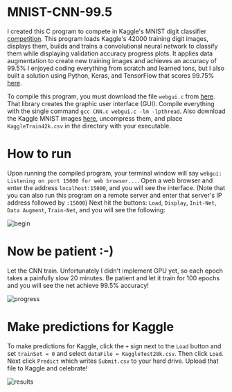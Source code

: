 # MNIST-CNN-99.5  
  
I created this C program to compete in Kaggle's MNIST digit classifier [competition](https://www.kaggle.com/c/digit-recognizer). This program loads Kaggle's 42000 training digit images, displays them, builds and trains a convolutional neural network to classify them while displaying validation accuracy progress plots. It applies data augmentation to create new training images and achieves an accuracy of 99.5% I enjoyed coding everything from scratch and learned tons, but I also built a solution using Python, Keras, and TensorFlow that scores 99.75% [here](https://www.kaggle.com/cdeotte/25-million-images-0-99757-mnist).  
  
To compile this program, you must download the file `webgui.c` from [here](https://ccom.ucsd.edu/~cdeotte/webgui/webgui.tar.gz). That library creates the graphic user interface (GUI). Compile everything with the single command `gcc CNN.c webgui.c -lm -lpthread`. Also download the Kaggle MNIST images [here](http://playagricola.com/Kaggle/KaggleMNIST.tar.gz), uncompress them, and place `KaggleTrain42k.csv` in the directory with your executable.  
  
# How to run 
Upon running the compiled program, your terminal window will say `webgui: Listening on port 15000 for web browser...`. Open a web browser and enter the address `localhost:15000`, and you will see the interface. (Note that you can also run this program on a remote server and enter that server's IP address followed by `:15000`) Next hit the buttons: `Load`, `Display`, `Init-Net`, `Data Augment`, `Train-Net`, and you will see the following:  
  
  
![begin](http://playagricola.com/Kaggle/CNNbegin.png)  
  
# Now be patient :-)
Let the CNN train. Unfortunately I didn't implement GPU yet, so each epoch takes a painfully slow 20 minutes. Be patient and let it train for 100 epochs and you will see the net achieve 99.5% accuracy! 
  
![progress](http://playagricola.com/Kaggle/CNNprogress.png)  
  
# Make predictions for Kaggle
To make predictions for Kaggle, click the `+` sign next to the `Load` button and set `trainSet = 0` and select `dataFile = KaggleTest28k.csv`. Then click `Load`. Next click `Predict` which writes `Submit.csv` to your hard drive. Upload that file to Kaggle and celebrate!  
  
![results](http://playagricola.com/Kaggle/MNIST-result-DA4a.png)
